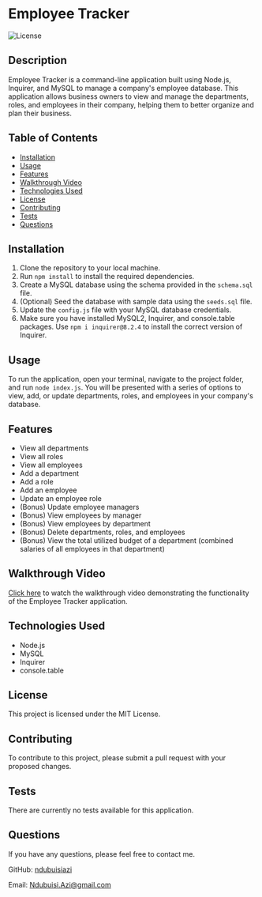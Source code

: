 # Employee Tracker

![License](https://img.shields.io/badge/license-MIT-green)

## Description

Employee Tracker is a command-line application built using Node.js, Inquirer, and MySQL to manage a company's employee database. This application allows business owners to view and manage the departments, roles, and employees in their company, helping them to better organize and plan their business.

## Table of Contents

- [Installation](#installation)
- [Usage](#usage)
- [Features](#features)
- [Walkthrough Video](#walkthrough-video)
- [Technologies Used](#technologies-used)
- [License](#license)
- [Contributing](#contributing)
- [Tests](#tests)
- [Questions](#questions)

## Installation

1. Clone the repository to your local machine.
2. Run `npm install` to install the required dependencies.
3. Create a MySQL database using the schema provided in the `schema.sql` file.
4. (Optional) Seed the database with sample data using the `seeds.sql` file.
5. Update the `config.js` file with your MySQL database credentials.
6. Make sure you have installed MySQL2, Inquirer, and console.table packages. Use `npm i inquirer@8.2.4` to install the correct version of Inquirer.

## Usage

To run the application, open your terminal, navigate to the project folder, and run `node index.js`. You will be presented with a series of options to view, add, or update departments, roles, and employees in your company's database.

## Features

- View all departments
- View all roles
- View all employees
- Add a department
- Add a role
- Add an employee
- Update an employee role
- (Bonus) Update employee managers
- (Bonus) View employees by manager
- (Bonus) View employees by department
- (Bonus) Delete departments, roles, and employees
- (Bonus) View the total utilized budget of a department (combined salaries of all employees in that department)

## Walkthrough Video

[Click here](https://watch.screencastify.com/v/7lylJep3gZACyGXynS0S) to watch the walkthrough video demonstrating the functionality of the Employee Tracker application.


## Technologies Used

- Node.js
- MySQL
- Inquirer
- console.table

## License

This project is licensed under the MIT License.

## Contributing

To contribute to this project, please submit a pull request with your proposed changes.

## Tests

There are currently no tests available for this application.

## Questions

If you have any questions, please feel free to contact me.

GitHub: [ndubuisiazi](https://github.com/ndubuisiazi)

Email: Ndubuisi.Azi@gmail.com
